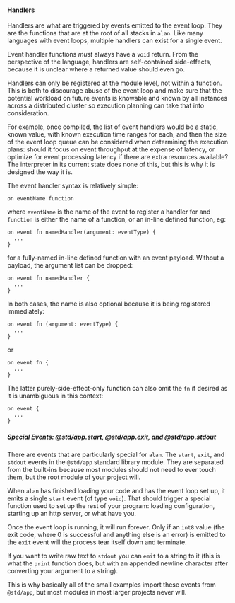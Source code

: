 #### Handlers

Handlers are what are triggered by events emitted to the event loop. They are the functions that are at the root of all stacks in `alan`. Like many languages with event loops, multiple handlers can exist for a single event.

Event handler functions *must* always have a `void` return. From the perspective of the language, handlers are self-contained side-effects, because it is unclear where a returned value should even go.

Handlers can only be registered at the module level, not within a function. This is both to discourage abuse of the event loop and make sure that the potential workload on future events is knowable and known by all instances across a distributed cluster so execution planning can take that into consideration. 

For example, once compiled, the list of event handlers would be a static, known value, with known execution time ranges for each, and then the size of the event loop queue can be considered when determining the execution plans: should it focus on event throughput at the expense of latency, or optimize for event processing latency if there are extra resources available? The interpreter in its current state does none of this, but this is why it is designed the way it is.

The event handler syntax is relatively simple:

```
on eventName function
```

where `eventName` is the name of the event to register a handler for and `function` is either the name of a function, or an in-line defined function, eg:

```
on event fn namedHandler(argument: eventType) {
  ...
}
```

for a fully-named in-line defined function with an event payload. Without a payload, the argument list can be dropped:

```
on event fn namedHandler {
  ...
}
```

In both cases, the name is also optional because it is being registered immediately:

```
on event fn (argument: eventType) {
  ...
}
```

or

```
on event fn {
  ...
}
```

The latter purely-side-effect-only function can also omit the `fn` if desired as it is unambiguous in this context:

```
on event {
  ...
}
```

##### Special Events: @std/app.start, @std/app.exit, and @std/app.stdout

There are events that are particularly special for `alan`. The `start`, `exit`, and `stdout` events in the `@std/app` standard library module. They are separated from the built-ins because most modules should not need to ever touch them, but the root module of your project will.

When `alan` has finished loading your code and has the event loop set up, it emits a single `start` event (of type `void`). That should trigger a special function used to set up the rest of your program: loading configuration, starting up an http server, or what have you.

Once the event loop is running, it will run forever. Only if an `int8` value (the exit code, where 0 is successful and anything else is an error) is emitted to the `exit` event will the process tear itself down and terminate.

If you want to write raw text to `stdout` you can `emit` to a string to it (this is what the `print` function does, but with an appended newline character after converting your argument to a string).

This is why basically all of the small examples import these events from `@std/app`, but most modules in most larger projects never will.

